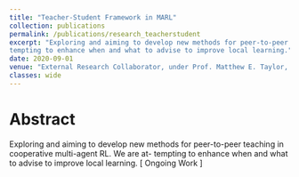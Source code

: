 ```yaml
---
title: "Teacher-Student Framework in MARL"
collection: publications
permalink: /publications/research_teacherstudent
excerpt: "Exploring and aiming to develop new methods for peer-to-peer teaching in cooperative multi-agent RL. We are at-
tempting to enhance when and what to advise to improve local learning."
date: 2020-09-01 
venue: "External Research Collaborator, under Prof. Matthew E. Taylor, University of Alberta"
classes: wide
---
```

# Abstract
<!-- <img src="../assets/images/fcmadrl.png" width="50%" height="50%" style="float:right;"> -->

Exploring and aiming to develop new methods for peer-to-peer teaching in cooperative multi-agent RL. We are at- tempting to enhance when and what to advise to improve local learning. [ Ongoing Work ] 

<!-- [Download thesis here](https://www.dropbox.com/s/aj94skskcqigf3h/thesis_final_draft.pdf?dl=0)  -->